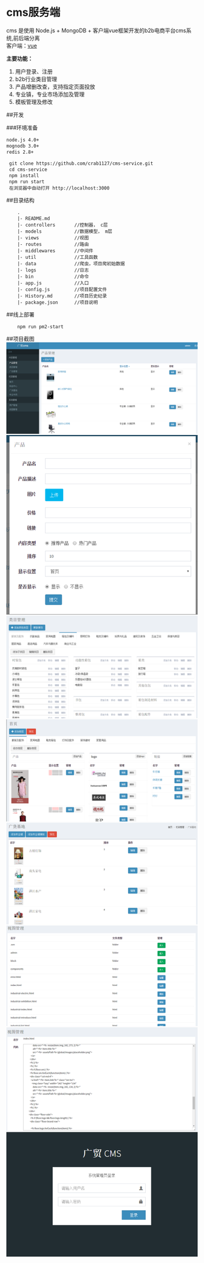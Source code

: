 # cms服务端
cms 是使用 Node.js + MongoDB + 客户端vue框架开发的b2b电商平台cms系统,前后端分离  
客户端：[vue](https://github.com/crab1127/cms-client)

**主要功能：**  
1. 用户登录、注册
2. b2b行业类目管理
3. 产品增删改查，支持指定页面投放
4. 专业镇，专业市场添加及管理
5. 模板管理及修改


##开发

###环境准备

```
node.js 4.0+
mognodb 3.0+
redis 2.8+
```

```
 git clone https://github.com/crab1127/cms-service.git
 cd cms-service
 npm install 
 npm run start
 在浏览器中自动打开 http://localhost:3000
```


##目录结构

```
    .  
    |- README.md  
    |- controllers       //控制器， c层  
    |- models            //数据模型， m层  
    |- views             //视图      
    |- routes            //路由  
    |- middlewares       //中间件  
    |- util              //工具函数
    |- data              //爬虫，项目爬初始数据 
    |- logs              //日志  
    |- bin               //命令  
    |- app.js            //入口  
    |- config.js         //项目配置文件 
    |- History.md        //项目历史纪录  
    |- package.json      //项目说明  
```


##线上部署

```
    npm run pm2-start
```


##项目截图
![1](https://github.com/crab1127/cms-client/raw/master/src/image/1.png)
![2](https://github.com/crab1127/cms-client/raw/master/src/image/2.png)
![3](https://github.com/crab1127/cms-client/raw/master/src/image/3.png)
![4](https://github.com/crab1127/cms-client/raw/master/src/image/4.png)
![5](https://github.com/crab1127/cms-client/raw/master/src/image/5.png)
![6](https://github.com/crab1127/cms-client/raw/master/src/image/6.png)
![7](https://github.com/crab1127/cms-client/raw/master/src/image/7.png)
![8](https://github.com/crab1127/cms-client/raw/master/src/image/8.png)